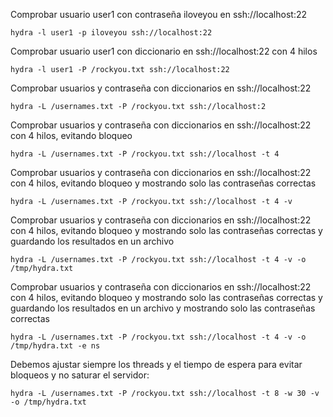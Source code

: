 Comprobar usuario user1 con contraseña iloveyou en ssh://localhost:22

`hydra -l user1 -p iloveyou ssh://localhost:22`

Comprobar usuario user1 con diccionario en ssh://localhost:22 con 4 hilos

`hydra -l user1 -P /rockyou.txt ssh://localhost:22`

Comprobar usuarios y contraseña con diccionarios en ssh://localhost:22

`hydra -L /usernames.txt -P /rockyou.txt ssh://localhost:2`

Comprobar usuarios y contraseña con diccionarios en ssh://localhost:22 con 4 hilos, evitando bloqueo

`hydra -L /usernames.txt -P /rockyou.txt ssh://localhost -t 4`

Comprobar usuarios y contraseña con diccionarios en ssh://localhost:22 con 4 hilos, evitando bloqueo y mostrando solo las contraseñas correctas

`hydra -L /usernames.txt -P /rockyou.txt ssh://localhost -t 4 -v`

Comprobar usuarios y contraseña con diccionarios en ssh://localhost:22 con 4 hilos, evitando bloqueo y mostrando solo las contraseñas correctas y guardando los resultados en un archivo

`hydra -L /usernames.txt -P /rockyou.txt ssh://localhost -t 4 -v -o /tmp/hydra.txt`

Comprobar usuarios y contraseña con diccionarios en ssh://localhost:22 con 4 hilos, evitando bloqueo y mostrando solo las contraseñas correctas y guardando los resultados en un archivo y mostrando solo las contraseñas correctas

`hydra -L /usernames.txt -P /rockyou.txt ssh://localhost -t 4 -v -o /tmp/hydra.txt -e ns`

Debemos ajustar siempre los threads y el tiempo de espera para evitar bloqueos y no saturar el servidor:

`hydra -L /usernames.txt -P /rockyou.txt ssh://localhost -t 8 -w 30 -v -o /tmp/hydra.txt`